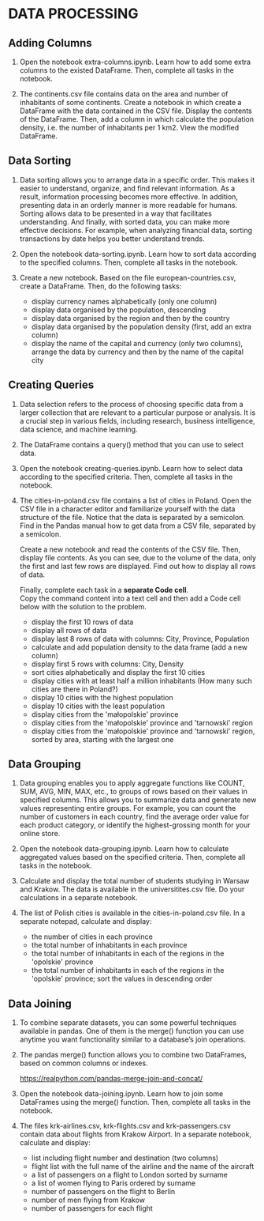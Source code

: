 # DATA PROCESSING




## Adding Columns

1. Open the notebook extra-columns.ipynb. Learn how to add some extra columns to the existed DataFrame. Then, complete all tasks in the notebook.

1. The continents.csv file contains data on the area and number of inhabitants of some continents. Create a notebook in which create a DataFrame with the data contained in the CSV file. Display the contents of the DataFrame. Then, add a column in which calculate the population density, i.e. the number of inhabitants per 1 km2. View the modified DataFrame.




## Data Sorting

1. Data sorting allows you to arrange data in a specific order. This makes it easier to understand, organize, and find relevant information. As a result, information processing becomes more effective. In addition, presenting data in an orderly manner is more readable for humans. Sorting allows data to be presented in a way that facilitates understanding. And finally, with sorted data, you can make more effective decisions. For example, when analyzing financial data, sorting transactions by date helps you better understand trends.

1. Open the notebook data-sorting.ipynb. Learn how to sort data according to the specified columns. Then, complete all tasks in the notebook.

1. Create a new notebook. Based on the file european-countries.csv, create a DataFrame. Then, do the following tasks:

    * display currency names alphabetically (only one column)
    * display data organised by the population, descending
    * display data organised by the region and then by the country
    * display data organised by the population density (first, add an extra column)
    * display the name of the capital and currency (only two columns), arrange the data by currency and then by the name of the capital city




## Creating Queries

1. Data selection refers to the process of choosing specific data from a larger collection that are relevant to a particular purpose or analysis. It is a crucial step in various fields, including research, business intelligence, data science, and machine learning.

1. The DataFrame contains a query() method that you can use to select data.

1. Open the notebook creating-queries.ipynb. Learn how to select data according to the specified criteria. Then, complete all tasks in the notebook.

1. The cities-in-poland.csv file contains a list of cities in Poland. Open the CSV file in a character editor and familiarize yourself with the data structure of the file. Notice that the data is separated by a semicolon. Find in the Pandas manual how to get data from a CSV file, separated by a semicolon.

    Create a new notebook and read the contents of the CSV file. Then, display file contents. As you can see, due to the volume of the data, only the first and last few rows are displayed. Find out how to display all rows of data. 

    Finally, complete each task in a **separate Code cell**.\
    Copy the command content into a text cell and then add a Code cell below with the solution to the problem.

    * display the first 10 rows of data
    * display all rows of data
    * display last 8 rows of data with columns: City, Province, Population
    * calculate and add population density to the data frame (add a new column)
    * display first 5 rows with columns: City, Density
    * sort cities alphabetically and display the first 10 cities
    * display cities with at least half a million inhabitants (How many such cities are there in Poland?)   
    * display 10 cities with the highest population
    * display 10 cities with the least population
    * display cities from the 'małopolskie' province
    * display cities from the 'małopolskie' province and 'tarnowski' region
    * display cities from the 'małopolskie' province and 'tarnowski' region, sorted by area, starting with the largest one





## Data Grouping

1. Data grouping enables you to apply aggregate functions like COUNT, SUM, AVG, MIN, MAX, etc., to groups of rows based on their values in specified columns. This allows you to summarize data and generate new values representing entire groups. For example, you can count the number of customers in each country, find the average order value for each product category, or identify the highest-grossing month for your online store.

1. Open the notebook data-grouping.ipynb. Learn how to calculate aggregated values based on the specified criteria. Then, complete all tasks in the notebook.

1. Calculate and display the total number of students studying in Warsaw and Krakow. The data is available in the universitites.csv file. Do your calculations in a separate notebook.

1. The list of Polish cities is available in the cities-in-poland.csv file. In a separate notepad, calculate and display:

    * the number of cities in each province
    * the total number of inhabitants in each province
    * the total number of inhabitants in each of the regions in the 'opolskie' province 
    * the total number of inhabitants in each of the regions in the 'opolskie' province; sort the values in descending order




## Data Joining

1. To combine separate datasets, you can some powerful techniques available in pandas. One of them is the merge() function you can use anytime you want functionality similar to a database’s join operations.

1. The pandas merge() function allows you to combine two DataFrames, based on common columns or indexes.

    <https://realpython.com/pandas-merge-join-and-concat/>

1. Open the notebook data-joining.ipynb. Learn how to join some DataFrames using the merge() function. Then, complete all tasks in the notebook.

1. The files krk-airlines.csv, krk-flights.csv and krk-passengers.csv contain data about flights from Krakow Airport. In a separate notebook, calculate and display:

    * list including flight number and destination (two columns)
    * flight list with the full name of the airline and the name of the aircraft
    * a list of passengers on a flight to London sorted by surname
    * a list of women flying to Paris ordered by surname
    * number of passengers on the flight to Berlin
    * number of men flying from Krakow
    * number of passengers for each flight

